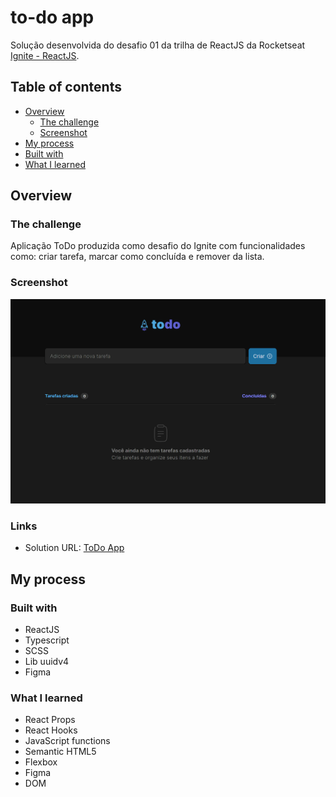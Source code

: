 # to-do app

Solução desenvolvida do desafio 01 da trilha de ReactJS da Rocketseat [Ignite - ReactJS](https://app.rocketseat.com.br/).

## Table of contents

- [Overview](#overview)
  - [The challenge](#the-challenge)
  - [Screenshot](#screenshot)
- [My process](#my-process)
- [Built with](#built-with)
- [What I learned](#what-i-learned)

## Overview

### The challenge

Aplicação ToDo produzida como desafio do Ignite com funcionalidades como: criar tarefa, marcar como concluída e remover da lista.

### Screenshot

![](src/assets/screenshot.png)

### Links

- Solution URL: [ToDo App](https://lm-todo.vercel.app/)

## My process

### Built with

- ReactJS
- Typescript
- SCSS
- Lib uuidv4
- Figma

### What I learned

- React Props
- React Hooks
- JavaScript functions
- Semantic HTML5
- Flexbox
- Figma
- DOM
